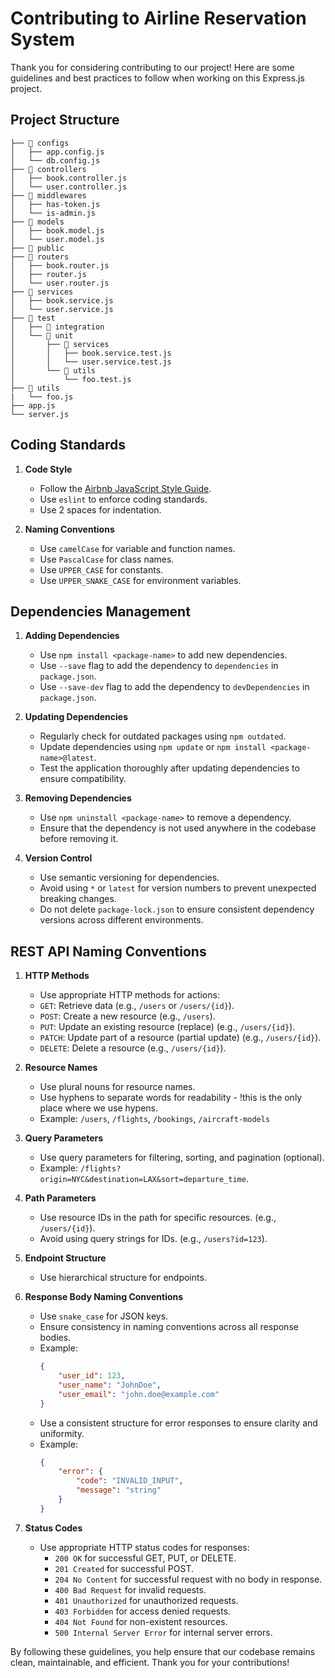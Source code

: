 # Contributing to Airline Reservation System

Thank you for considering contributing to our project! Here are some guidelines and best practices to follow when working on this Express.js project.

## Project Structure
    ├── 📁 configs
    │   ├── app.config.js
    │   └── db.config.js
    ├── 📁 controllers
    │   ├── book.controller.js
    │   └── user.controller.js
    ├── 📁 middlewares
    │   ├── has-token.js
    │   └── is-admin.js
    ├── 📁 models
    │   ├── book.model.js
    │   └── user.model.js
    ├── 📁 public
    ├── 📁 routers
    │   ├── book.router.js
    │   ├── router.js
    │   └── user.router.js
    ├── 📁 services
    │   ├── book.service.js
    │   └── user.service.js
    ├── 📁 test
    │   ├── 📁 integration
    │   └── 📁 unit
    │       ├── 📁 services
    │       │   ├── book.service.test.js
    │       │   └── user.service.test.js
    │       └── 📁 utils
    │           └── foo.test.js
    ├── 📁 utils
    |   └── foo.js
    ├── app.js
    └── server.js

## Coding Standards

1. **Code Style**
    - Follow the [Airbnb JavaScript Style Guide](https://github.com/airbnb/javascript).
    - Use `eslint` to enforce coding standards.
    - Use 2 spaces for indentation.

2. **Naming Conventions**
    - Use `camelCase` for variable and function names.
    - Use `PascalCase` for class names.
    - Use `UPPER_CASE` for constants.
    - Use `UPPER_SNAKE_CASE` for environment variables.

## Dependencies Management

1. **Adding Dependencies**
    - Use `npm install <package-name>` to add new dependencies.
    - Use `--save` flag to add the dependency to `dependencies` in `package.json`.
    - Use `--save-dev` flag to add the dependency to `devDependencies` in `package.json`.

2. **Updating Dependencies**
    - Regularly check for outdated packages using `npm outdated`.
    - Update dependencies using `npm update` or `npm install <package-name>@latest`.
    - Test the application thoroughly after updating dependencies to ensure compatibility.

3. **Removing Dependencies**
    - Use `npm uninstall <package-name>` to remove a dependency.
    - Ensure that the dependency is not used anywhere in the codebase before removing it.

4. **Version Control**
    - Use semantic versioning for dependencies.
    - Avoid using `*` or `latest` for version numbers to prevent unexpected breaking changes.
    - Do not delete `package-lock.json` to ensure consistent dependency versions across different environments.

## REST API Naming Conventions

1. **HTTP Methods**
    - Use appropriate HTTP methods for actions:
    - `GET`: Retrieve data (e.g., `/users` or `/users/{id}`).
    - `POST`: Create a new resource (e.g., `/users`).
    - `PUT`: Update an existing resource (replace) (e.g., `/users/{id}`).
    - `PATCH`: Update part of a resource (partial update) (e.g., `/users/{id}`).
    - `DELETE`: Delete a resource (e.g., `/users/{id}`).

2. **Resource Names**
    - Use plural nouns for resource names.
    - Use hyphens to separate words for readability - !this is the only place where we use hypens.
    - Example: `/users`, `/flights`, `/bookings`, `/aircraft-models`

3. **Query Parameters**
    - Use query parameters for filtering, sorting, and pagination (optional).
    - Example: `/flights?origin=NYC&destination=LAX&sort=departure_time`.

4. **Path Parameters**
    - Use resource IDs in the path for specific resources. (e.g., `/users/{id}`).
    - Avoid using query strings for IDs. (e.g., `/users?id=123`).

3. **Endpoint Structure**
    - Use hierarchical structure for endpoints.

4. **Response Body Naming Conventions**
    - Use `snake_case` for JSON keys.
    - Ensure consistency in naming conventions across all response bodies.
    - Example:
        ```json
        {
            "user_id": 123,
            "user_name": "JohnDoe",
            "user_email": "john.doe@example.com"
        }
    - Use a consistent structure for error responses to ensure clarity and uniformity.
    - Example:
        ```json
        {
            "error": {
                "code": "INVALID_INPUT",
                "message": "string"
            }
        }
        ```

5. **Status Codes**
    - Use appropriate HTTP status codes for responses:
        - `200 OK` for successful GET, PUT, or DELETE.
        - `201 Created` for successful POST.
        - `204 No Content` for successful request with no body in response.
        - `400 Bad Request` for invalid requests.
        - `401 Unauthorized` for unauthorized requests.
        - `403 Forbidden` for access denied requests.
        - `404 Not Found` for non-existent resources.
        - `500 Internal Server Error` for internal server errors.

By following these guidelines, you help ensure that our codebase remains clean, maintainable, and efficient. Thank you for your contributions!
